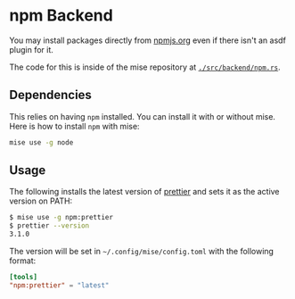 # npm Backend <Badge type="warning" text="experimental" />

You may install packages directly from [npmjs.org](https://npmjs.org/) even if there
isn't an asdf plugin for it.

The code for this is inside of the mise repository at [`./src/backend/npm.rs`](https://github.com/jdx/mise/blob/main/src/backend/npm.rs).

## Dependencies

This relies on having `npm` installed. You can install it with or without mise.
Here is how to install `npm` with mise:

```sh
mise use -g node
```

## Usage

The following installs the latest version of [prettier](https://www.npmjs.com/package/prettier)
and sets it as the active version on PATH:

```sh
$ mise use -g npm:prettier
$ prettier --version
3.1.0
```

The version will be set in `~/.config/mise/config.toml` with the following format:

```toml
[tools]
"npm:prettier" = "latest"
```
